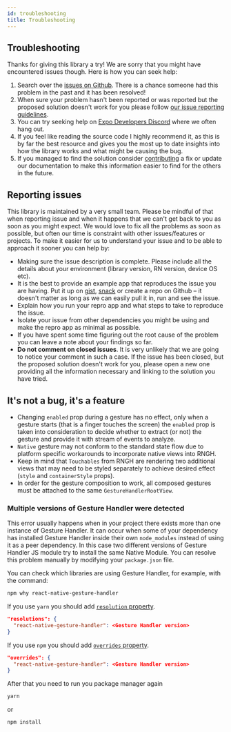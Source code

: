 ```yaml
---
id: troubleshooting
title: Troubleshooting
---
```


## Troubleshooting

Thanks for giving this library a try! We are sorry that you might have encountered issues though. Here is how you can seek help:

1. Search over the [issues on Github](https://github.com/software-mansion/react-native-gesture-handler/issues). There is a chance someone had this problem in the past and it has been resolved!
2. When sure your problem hasn't been reported or was reported but the proposed solution doesn't work for you please follow [our issue reporting guidelines](#reporting-issues).
3. You can try seeking help on [Expo Developers Discord](https://chat.expo.dev/) where we often hang out.
4. If you feel like reading the source code I highly recommend it, as this is by far the best resource and gives you the most up to date insights into how the library works and what might be causing the bug.
5. If you managed to find the solution consider [contributing](introduction.md#contributing) a fix or update our documentation to make this information easier to find for the others in the future.

## Reporting issues

This library is maintained by a very small team.
Please be mindful of that when reporting issue and when it happens that we can't get back to you as soon as you might expect.
We would love to fix all the problems as soon as possible, but often our time is constraint with other issues/features or projects.
To make it easier for us to understand your issue and to be able to approach it sooner you can help by:

- Making sure the issue description is complete. Please include all the details about your environment (library version, RN version, device OS etc).
- It is the best to provide an example app that reproduces the issue you are having. Put it up on [gist](https://gist.github.com/), [snack](https://snack.expo.io) or create a repo on Github – it doesn't matter as long as we can easily pull it in, run and see the issue.
- Explain how you run your repro app and what steps to take to reproduce the issue.
- Isolate your issue from other dependencies you might be using and make the repro app as minimal as possible.
- If you have spent some time figuring out the root cause of the problem you can leave a note about your findings so far.
- **Do not comment on closed issues**. It is very unlikely that we are going to notice your comment in such a case. If the issue has been closed, but the proposed solution doesn't work for you, please open a new one providing all the information necessary and linking to the solution you have tried.

## It's not a bug, it's a feature

- Changing `enabled` prop during a gesture has no effect, only when a gesture starts (that is a finger touches the screen) the `enabled` prop is taken into consideration to decide whether to extract (or not) the gesture and provide it with stream of events to analyze.
- `Native` gesture may not conform to the standard state flow due to platform specific workarounds to incorporate native views into RNGH.
- Keep in mind that `Touchables` from RNGH are rendering two additional views that may need to be styled separately to achieve desired effect (`style` and `containerStyle` props).
- In order for the gesture composition to work, all composed gestures must be attached to the same `GestureHandlerRootView`.

### Multiple versions of Gesture Handler were detected

This error usually happens when in your project there exists more than one instance of Gesture Handler. It can occur when some of your dependency has installed Gesture Handler inside their own `node_modules` instead of using it as a peer dependency. In this case two different versions of Gesture Handler JS module try to install the same Native Module. You can resolve this problem manually by modifying your `package.json` file.

You can check which libraries are using Gesture Handler, for example, with the command:
```bash
npm why react-native-gesture-handler
``` 

If you use `yarn` you should add [`resolution` property](https://classic.yarnpkg.com/lang/en/docs/selective-version-resolutions/).
```json
"resolutions": {
  "react-native-gesture-handler": <Gesture Handler version>
}
```

If you use `npm` you should add [`overrides` property](https://docs.npmjs.com/cli/v8/configuring-npm/package-json#overrides).
```json
"overrides": {
  "react-native-gesture-handler": <Gesture Handler version>
}
```

After that you need to run you package manager again
```bash
yarn
```
or
```bash
npm install
```
